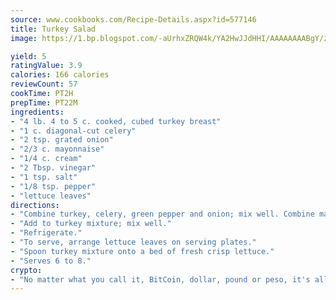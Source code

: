 ```yaml
---
source: www.cookbooks.com/Recipe-Details.aspx?id=577146
title: Turkey Salad
image: https://1.bp.blogspot.com/-aUrhxZRQW4k/YA2HwJJdHHI/AAAAAAAABgY/z2R8OXCxqDoBQtRn-q-fHG8g9_G4G1HBwCLcBGAsYHQ/s320/13.png

yield: 5
ratingValue: 3.9
calories: 166 calories
reviewCount: 57
cookTime: PT2H
prepTime: PT22M
ingredients:
- "4 lb. 4 to 5 c. cooked, cubed turkey breast"
- "1 c. diagonal-cut celery"
- "2 tsp. grated onion"
- "2/3 c. mayonnaise"
- "1/4 c. cream"
- "2 Tbsp. vinegar"
- "1 tsp. salt"
- "1/8 tsp. pepper"
- "lettuce leaves"
directions:
- "Combine turkey, celery, green pepper and onion; mix well. Combine mayonnaise, cream, vinegar, salt and pepper."
- "Add to turkey mixture; mix well."
- "Refrigerate."
- "To serve, arrange lettuce leaves on serving plates."
- "Spoon turkey mixture onto a bed of fresh crisp lettuce."
- "Serves 6 to 8."
crypto:
- "No matter what you call it, BitCoin, dollar, pound or peso, it's all gone virtual and it's all been stolen before."
---
```

